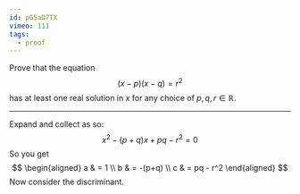 ```yaml
---
id: pG5aD7TX
vimeo: 111
tags:
  - proof
---
```


Prove that the equation
$$
(x-p)(x-q) = r^2
$$
has at least one real solution in $x$ for any choice of $p,q,r \in \mathbb{R}.$

---

Expand and collect as so:
$$
x^2 - (p+q)x + pq - r^2 = 0
$$
So you get
$$
\begin{aligned}
a & = 1 \\
b & = -(p+q) \\
c & = pq - r^2
\end{aligned}
$$
Now consider the discriminant.
